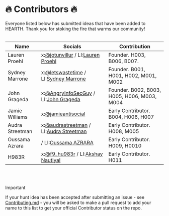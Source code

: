 # 🔥 Contributors 🔥
Everyone listed below has submitted ideas that have been added to HEARTH. Thank you for stoking the fire that warms our community!
<br></br>

| Name          | Socials | Contribution |
| ------------- | ------- | ------------ |
| Lauren Proehl | x:[@jotunvillur](https://x.com/jotunvillur) / LI:[Lauren Proehl](https://www.linkedin.com/in/laurenproehl/) | Founder. H003, B006, B007. |
| Sydney Marrone | x:[@letswastetime](https://x.com/letswastetime) / LI:[Sydney Marrone](https://www.linkedin.com/in/sydneymarrone/) | Founder. B001, H001, H002, M001, M002 |
| John Grageda | x:[@AngryInfoSecGuy](https://x.com/AngryInfoSecGuy) / LI:[John Grageda](https://www.linkedin.com/in/johngrageda/) | Founder. B002, B003, H005, H006, M003, M004 | 
| Jamie Williams |  x:[@jamieantisocial](https://x.com/jamieantisocial) | Early Contributor. B004, H006, H007 |
| Audra Streetman | x:[@audrastreetman](https://x.com/audrastreetman) / LI:[Audra Streetman](https://www.linkedin.com/in/audrastreetman/) | Early Contributor. H008, M005 | 
| Oussama Azrara |  / LI:[Oussama AZRARA ](https://www.linkedin.com/in/azrara/) | Early Contributor. H009, H0010 |
| H983R | x:[@f9_hu983r](https://x.com/F9_HU983R) / LI:[Akshay Nautiyal](https://www.linkedin.com/in/akshaynautiyal) | Early Contributor. H011 |

<br> </br>
>[!IMPORTANT]
>If your hunt idea has been accepted after submitting an issue - see [Contributing.md](https://github.com/triw0lf/HEARTH/blob/main/Keepers/Contributing.md) - you will be asked to make a pull request to add your name to this list to get your official Contributor status on the repo.
